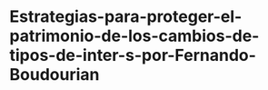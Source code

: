# Estrategias-para-proteger-el-patrimonio-de-los-cambios-de-tipos-de-inter-s-por-Fernando-Boudourian